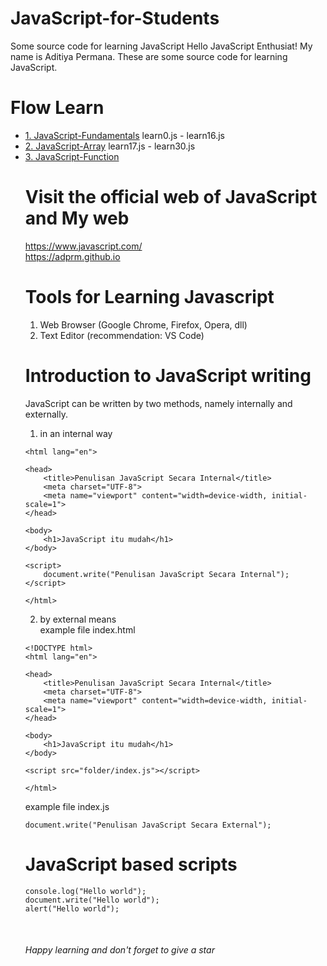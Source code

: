 # JavaScript-for-Students
Some source code for learning JavaScript
Hello JavaScript Enthusiat! My name is Aditiya Permana. 
These are some source code for learning JavaScript. 

# Flow Learn
<ul>
  <li><a href="https://github.com/adprm/JavaScript-for-Students/tree/JavaScript-Fundamentals">1. JavaScript-Fundamentals</a>
  learn0.js - learn16.js
  </li>
  <li><a href="https://github.com/adprm/JavaScript-for-Students/tree/JavaScript-Array">2. JavaScript-Array</a>
  learn17.js - learn30.js
  </li>
  <li><a href="https://github.com/adprm/JavaScript-for-Students/tree/JavaScript-Function">3. JavaScript-Function</a></li
  </ul>

# Visit the official web of JavaScript and My web
https://www.javascript.com/ <br>
https://adprm.github.io 

# Tools for Learning Javascript
1. Web Browser (Google Chrome, Firefox, Opera, dll)
2. Text Editor (recommendation: VS Code)

# Introduction to JavaScript writing
JavaScript can be written by two methods, namely internally and externally.

1. in an internal way


```<!DOCTYPE html>
<html lang="en">

<head>
    <title>Penulisan JavaScript Secara Internal</title>
    <meta charset="UTF-8">
    <meta name="viewport" content="width=device-width, initial-scale=1">
</head>

<body>
    <h1>JavaScript itu mudah</h1>
</body>

<script>
    document.write("Penulisan JavaScript Secara Internal");
</script>

</html>

```
2. by external means <br>
example file index.html
```
<!DOCTYPE html>
<html lang="en">

<head>
    <title>Penulisan JavaScript Secara Internal</title>
    <meta charset="UTF-8">
    <meta name="viewport" content="width=device-width, initial-scale=1">
</head>

<body>
    <h1>JavaScript itu mudah</h1>
</body>

<script src="folder/index.js"></script>

</html>
```
example file index.js
```
document.write("Penulisan JavaScript Secara External");
```

# JavaScript based scripts
```
console.log("Hello world");
document.write("Hello world");
alert("Hello world");
```

<br>

<h6>Happy learning and don't forget to give a star</h6>
